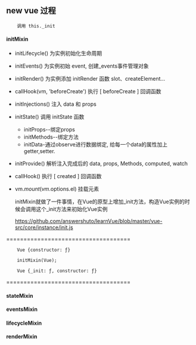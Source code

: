 ## new vue 过程

        调用 this._init

#### initMixin

* initLifecycle() 为实例初始化生命周期
* initEvents()    为实例初始 event, 创建_events事件管理对象
* initRender() 为实例添加 initRender 函数 slot、createElement...
* callHook(vm, 'beforeCreate') 执行 [ beforeCreate ] 回调函数
* initInjections() 注入 data 和 props
* initState() 调用 initState 函数
  * initProps--绑定props
  * initMethods--绑定方法
  * initData-通过observe进行数据绑定, 给每一个data的属性加上getter,setter.
* initProvide() 解析注入完成后的 data, props, Methods, computed, watch
* callHook() 执行 [ created ] 回调函数
* vm.$mount(vm.$options.el) 挂载元素

    initMixin就做了一件事情，在Vue的原型上增加_init方法，构造Vue实例的时候会调用这个_init方法来初始化Vue实例

    <https://github.com/answershuto/learnVue/blob/master/vue-src/core/instance/init.js>

====================================

        Vue {constructor: ƒ}

        initMixin(Vue);

        Vue {_init: ƒ, constructor: ƒ}

====================================

#### stateMixin

#### eventsMixin

#### lifecycleMixin

#### renderMixin
